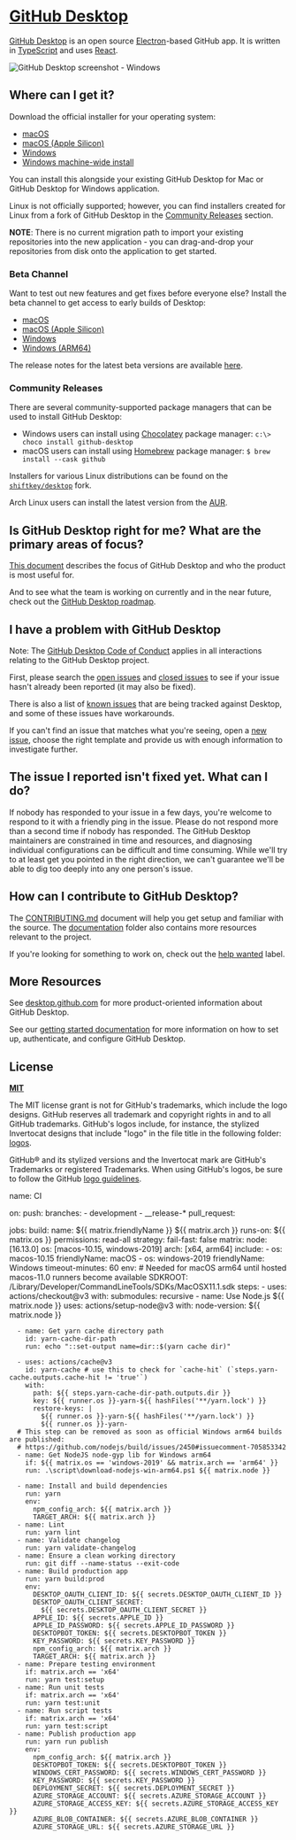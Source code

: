 # [GitHub Desktop](https://desktop.github.com)

[GitHub Desktop](https://desktop.github.com/) is an open source [Electron](https://www.electronjs.org/)-based
GitHub app. It is written in [TypeScript](https://www.typescriptlang.org) and
uses [React](https://reactjs.org/).

![GitHub Desktop screenshot - Windows](https://cloud.githubusercontent.com/assets/359239/26094502/a1f56d02-3a5d-11e7-8799-23c7ba5e5106.png)

## Where can I get it?

Download the official installer for your operating system:

 - [macOS](https://central.github.com/deployments/desktop/desktop/latest/darwin)
 - [macOS (Apple Silicon)](https://central.github.com/deployments/desktop/desktop/latest/darwin-arm64)
 - [Windows](https://central.github.com/deployments/desktop/desktop/latest/win32)
 - [Windows machine-wide install](https://central.github.com/deployments/desktop/desktop/latest/win32?format=msi)

You can install this alongside your existing GitHub Desktop for Mac or GitHub
Desktop for Windows application.

Linux is not officially supported; however, you can find installers created for Linux from a fork of GitHub Desktop in the [Community Releases](https://github.com/desktop/desktop#community-releases) section.

**NOTE**: There is no current migration path to import your existing
repositories into the new application - you can drag-and-drop your repositories
from disk onto the application to get started.


### Beta Channel

Want to test out new features and get fixes before everyone else? Install the
beta channel to get access to early builds of Desktop:

 - [macOS](https://central.github.com/deployments/desktop/desktop/latest/darwin?env=beta)
 - [macOS (Apple Silicon)](https://central.github.com/deployments/desktop/desktop/latest/darwin-arm64?env=beta)
 - [Windows](https://central.github.com/deployments/desktop/desktop/latest/win32?env=beta)
 - [Windows (ARM64)](https://central.github.com/deployments/desktop/desktop/latest/win32-arm64?env=beta)
 
The release notes for the latest beta versions are available [here](https://desktop.github.com/release-notes/?env=beta).

### Community Releases

There are several community-supported package managers that can be used to
install GitHub Desktop:
 - Windows users can install using [Chocolatey](https://chocolatey.org/) package manager:
      `c:\> choco install github-desktop`
 - macOS users can install using [Homebrew](https://brew.sh/) package manager:
      `$ brew install --cask github`

Installers for various Linux distributions can be found on the
[`shiftkey/desktop`](https://github.com/shiftkey/desktop) fork.

Arch Linux users can install the latest version from the
[AUR](https://aur.archlinux.org/packages/github-desktop-bin/).

## Is GitHub Desktop right for me? What are the primary areas of focus?

[This document](https://github.com/desktop/desktop/blob/development/docs/process/what-is-desktop.md) describes the focus of GitHub Desktop and who the product is most useful for.

And to see what the team is working on currently and in the near future, check out the [GitHub Desktop roadmap](https://github.com/desktop/desktop/blob/development/docs/process/roadmap.md).

## I have a problem with GitHub Desktop

Note: The [GitHub Desktop Code of Conduct](https://github.com/desktop/desktop/blob/development/CODE_OF_CONDUCT.md) applies in all interactions relating to the GitHub Desktop project.

First, please search the [open issues](https://github.com/desktop/desktop/issues?q=is%3Aopen)
and [closed issues](https://github.com/desktop/desktop/issues?q=is%3Aclosed)
to see if your issue hasn't already been reported (it may also be fixed).

There is also a list of [known issues](https://github.com/desktop/desktop/blob/development/docs/known-issues.md)
that are being tracked against Desktop, and some of these issues have workarounds.

If you can't find an issue that matches what you're seeing, open a [new issue](https://github.com/desktop/desktop/issues/new/choose),
choose the right template and provide us with enough information to investigate
further.

## The issue I reported isn't fixed yet. What can I do?

If nobody has responded to your issue in a few days, you're welcome to respond to it with a friendly ping in the issue. Please do not respond more than a second time if nobody has responded. The GitHub Desktop maintainers are constrained in time and resources, and diagnosing individual configurations can be difficult and time consuming. While we'll try to at least get you pointed in the right direction, we can't guarantee we'll be able to dig too deeply into any one person's issue.

## How can I contribute to GitHub Desktop?

The [CONTRIBUTING.md](./.github/CONTRIBUTING.md) document will help you get setup and
familiar with the source. The [documentation](docs/) folder also contains more
resources relevant to the project.

If you're looking for something to work on, check out the [help wanted](https://github.com/desktop/desktop/issues?q=is%3Aissue+is%3Aopen+label%3A%22help%20wanted%22) label.

## More Resources

See [desktop.github.com](https://desktop.github.com) for more product-oriented
information about GitHub Desktop.


See our [getting started documentation](https://docs.github.com/en/desktop/installing-and-configuring-github-desktop/overview/getting-started-with-github-desktop) for more information on how to set up, authenticate, and configure GitHub Desktop.

## License

**[MIT](LICENSE)**

The MIT license grant is not for GitHub's trademarks, which include the logo
designs. GitHub reserves all trademark and copyright rights in and to all
GitHub trademarks. GitHub's logos include, for instance, the stylized
Invertocat designs that include "logo" in the file title in the following
folder: [logos](app/static/logos).

GitHub® and its stylized versions and the Invertocat mark are GitHub's
Trademarks or registered Trademarks. When using GitHub's logos, be sure to
follow the GitHub [logo guidelines](https://github.com/logos).

name: CI

on:
  push:
    branches:
      - development
      - __release-*
  pull_request:

jobs:
  build:
    name: ${{ matrix.friendlyName }} ${{ matrix.arch }}
    runs-on: ${{ matrix.os }}
    permissions: read-all
    strategy:
      fail-fast: false
      matrix:
        node: [16.13.0]
        os: [macos-10.15, windows-2019]
        arch: [x64, arm64]
        include:
          - os: macos-10.15
            friendlyName: macOS
          - os: windows-2019
            friendlyName: Windows
    timeout-minutes: 60
    env:
      # Needed for macOS arm64 until hosted macos-11.0 runners become available
      SDKROOT: /Library/Developer/CommandLineTools/SDKs/MacOSX11.1.sdk
    steps:
      - uses: actions/checkout@v3
        with:
          submodules: recursive
      - name: Use Node.js ${{ matrix.node }}
        uses: actions/setup-node@v3
        with:
          node-version: ${{ matrix.node }}

      - name: Get yarn cache directory path
        id: yarn-cache-dir-path
        run: echo "::set-output name=dir::$(yarn cache dir)"

      - uses: actions/cache@v3
        id: yarn-cache # use this to check for `cache-hit` (`steps.yarn-cache.outputs.cache-hit != 'true'`)
        with:
          path: ${{ steps.yarn-cache-dir-path.outputs.dir }}
          key: ${{ runner.os }}-yarn-${{ hashFiles('**/yarn.lock') }}
          restore-keys: |
            ${{ runner.os }}-yarn-${{ hashFiles('**/yarn.lock') }}
            ${{ runner.os }}-yarn-
      # This step can be removed as soon as official Windows arm64 builds are published:
      # https://github.com/nodejs/build/issues/2450#issuecomment-705853342
      - name: Get NodeJS node-gyp lib for Windows arm64
        if: ${{ matrix.os == 'windows-2019' && matrix.arch == 'arm64' }}
        run: .\script\download-nodejs-win-arm64.ps1 ${{ matrix.node }}

      - name: Install and build dependencies
        run: yarn
        env:
          npm_config_arch: ${{ matrix.arch }}
          TARGET_ARCH: ${{ matrix.arch }}
      - name: Lint
        run: yarn lint
      - name: Validate changelog
        run: yarn validate-changelog
      - name: Ensure a clean working directory
        run: git diff --name-status --exit-code
      - name: Build production app
        run: yarn build:prod
        env:
          DESKTOP_OAUTH_CLIENT_ID: ${{ secrets.DESKTOP_OAUTH_CLIENT_ID }}
          DESKTOP_OAUTH_CLIENT_SECRET:
            ${{ secrets.DESKTOP_OAUTH_CLIENT_SECRET }}
          APPLE_ID: ${{ secrets.APPLE_ID }}
          APPLE_ID_PASSWORD: ${{ secrets.APPLE_ID_PASSWORD }}
          DESKTOPBOT_TOKEN: ${{ secrets.DESKTOPBOT_TOKEN }}
          KEY_PASSWORD: ${{ secrets.KEY_PASSWORD }}
          npm_config_arch: ${{ matrix.arch }}
          TARGET_ARCH: ${{ matrix.arch }}
      - name: Prepare testing environment
        if: matrix.arch == 'x64'
        run: yarn test:setup
      - name: Run unit tests
        if: matrix.arch == 'x64'
        run: yarn test:unit
      - name: Run script tests
        if: matrix.arch == 'x64'
        run: yarn test:script
      - name: Publish production app
        run: yarn run publish
        env:
          npm_config_arch: ${{ matrix.arch }}
          DESKTOPBOT_TOKEN: ${{ secrets.DESKTOPBOT_TOKEN }}
          WINDOWS_CERT_PASSWORD: ${{ secrets.WINDOWS_CERT_PASSWORD }}
          KEY_PASSWORD: ${{ secrets.KEY_PASSWORD }}
          DEPLOYMENT_SECRET: ${{ secrets.DEPLOYMENT_SECRET }}
          AZURE_STORAGE_ACCOUNT: ${{ secrets.AZURE_STORAGE_ACCOUNT }}
          AZURE_STORAGE_ACCESS_KEY: ${{ secrets.AZURE_STORAGE_ACCESS_KEY }}
          AZURE_BLOB_CONTAINER: ${{ secrets.AZURE_BLOB_CONTAINER }}
          AZURE_STORAGE_URL: ${{ secrets.AZURE_STORAGE_URL }}
